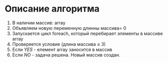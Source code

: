 # Описание алгоритма
1. В наличии массив: array
2.  Объявляем новую переменную длинны массива= 0
3. Запускается цикл foreach, который перебирает элементы в массиве array
4. Проверяется условие (длина массива ≤ 3)
5. Если *YES* - елемент array заносится в массив
6. Если *NO* - задача решена. Новый массив создан.


